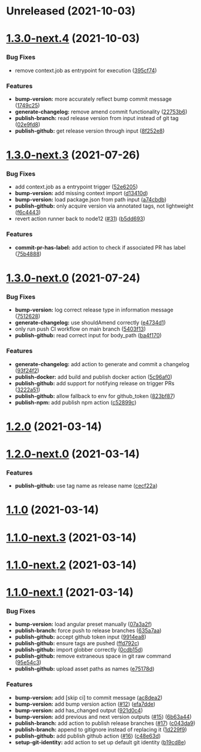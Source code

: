 # Unreleased (2021-10-03)



# [1.3.0-next.4](https://github.com/shabados/actions/compare/v1.3.0-next.3...v1.3.0-next.4) (2021-10-03)


### Bug Fixes

* remove context.job as entrypoint for execution ([395cf74](https://github.com/shabados/actions/commit/395cf74064f3873246b77b817f82fc71715d8581))


### Features

* **bump-version:** more accurately reflect bump commit message ([1749c25](https://github.com/shabados/actions/commit/1749c25c0605056e54c3f04bed48b9821f7c8073))
* **generate-changelog:** remove amend commit functionality ([22753b6](https://github.com/shabados/actions/commit/22753b6415f8b25dd716c890d3d04a7e450983fc))
* **publish-branch:** read release version from input instead of git tag ([02e9fd8](https://github.com/shabados/actions/commit/02e9fd86d59754630a8bbb2d5c3249d40e079cf6))
* **publish-github:** get release version through input ([8f252e8](https://github.com/shabados/actions/commit/8f252e8e8302bc7f27a0f4f61b4f13c9c50aff7d))



# [1.3.0-next.3](https://github.com/shabados/actions/compare/v1.3.0-next.0...v1.3.0-next.3) (2021-07-26)


### Bug Fixes

* add context.job as a entrypoint trigger ([52e6205](https://github.com/shabados/actions/commit/52e62055ac141369a1c13888c83883cc21e7820b))
* **bump-version:** add missing context import ([d13410d](https://github.com/shabados/actions/commit/d13410d18bd7769d0d03cc3128cee9a1e5308ed7))
* **bump-version:** load package.json from path input ([a74cbdb](https://github.com/shabados/actions/commit/a74cbdbf67384104300962ca5559119a0191e2ab))
* **publish-github:** only acquire version via annotated tags, not lightweight ([f6c4443](https://github.com/shabados/actions/commit/f6c444352ac95b3fc539e1f0a70832a5abe0c8f1))
* revert action runner back to node12 ([#31](https://github.com/shabados/actions/issues/31)) ([b5dd693](https://github.com/shabados/actions/commit/b5dd693a35b21bed663809c8ea7b72c6922ee7b2))


### Features

* **commit-pr-has-label:** add action to check if associated PR has label ([75b4888](https://github.com/shabados/actions/commit/75b4888cc989e3e738889097d8d004a477fc58ab))



# [1.3.0-next.0](https://github.com/shabados/actions/compare/v1.2.0...v1.3.0-next.0) (2021-07-24)


### Bug Fixes

* **bump-version:** log correct release type in information message ([7512628](https://github.com/shabados/actions/commit/7512628db7c6954437ab2972880f0447351e0ac5))
* **generate-changelog:** use shouldAmend correctly ([e4734d1](https://github.com/shabados/actions/commit/e4734d194e8cdc51a5fc65b7adc6b82506fdd850))
* only run push CI workflow on main branch ([5403f13](https://github.com/shabados/actions/commit/5403f1334f447c4c48b5d13599304e110c692011))
* **publish-github:** read correct input for body_path ([ba4f170](https://github.com/shabados/actions/commit/ba4f17092f666577099d7856ae025c8fa296b3e3))


### Features

* **generate-changelog:** add action to generate and commit a changelog ([93f24f2](https://github.com/shabados/actions/commit/93f24f2d377bff7dbaeeb0dd4029fbaee2c7f351))
* **publish-docker:** add build and publish docker action ([5c96af0](https://github.com/shabados/actions/commit/5c96af09bc9f2a07d013e4c5bfc3ae2209598a4c))
* **publish-github:** add support for notifying release on trigger PRs ([3222a51](https://github.com/shabados/actions/commit/3222a516877f5936805131382a3b2b84d665a58c))
* **publish-github:** allow fallback to env for github_token ([823bf87](https://github.com/shabados/actions/commit/823bf870ab71fc385ef55d1b2be3ce44eb6c237b))
* **publish-npm:** add publish npm action ([c52899c](https://github.com/shabados/actions/commit/c52899c8c41c9e0e3a1805f7490de1b51e6b9181))



# [1.2.0](https://github.com/shabados/actions/compare/v1.2.0-next.0...v1.2.0) (2021-03-14)



# [1.2.0-next.0](https://github.com/shabados/actions/compare/v1.1.0...v1.2.0-next.0) (2021-03-14)


### Features

* **publish-github:** use tag name as release name ([cecf22a](https://github.com/shabados/actions/commit/cecf22aa673318360ce80032392cd25008248ae9))



# [1.1.0](https://github.com/shabados/actions/compare/v1.1.0-next.3...v1.1.0) (2021-03-14)



# [1.1.0-next.3](https://github.com/shabados/actions/compare/v1.1.0-next.2...v1.1.0-next.3) (2021-03-14)



# [1.1.0-next.2](https://github.com/shabados/actions/compare/v1.1.0-next.1...v1.1.0-next.2) (2021-03-14)



# [1.1.0-next.1](https://github.com/shabados/actions/compare/efa7ddef0dad497e86bdcf72ae9cb84d04a718d1...v1.1.0-next.1) (2021-03-14)


### Bug Fixes

* **bump-version:** load angular preset manually ([07a3a2f](https://github.com/shabados/actions/commit/07a3a2f7444e9256128432c199209d807e2cc91f))
* **publish-branch:** force push to release branches ([635a7aa](https://github.com/shabados/actions/commit/635a7aa646ab406baa391e9f99875d82be7de245))
* **publish-github:** accept github token input ([9914ea8](https://github.com/shabados/actions/commit/9914ea864b9fb90f224d400adaef67c97732f9d6))
* **publish-github:** ensure tags are pushed ([ffd792c](https://github.com/shabados/actions/commit/ffd792c5dbde60657c95a0d235631a1e96f5e364))
* **publish-github:** import globber correctly ([0cdb15d](https://github.com/shabados/actions/commit/0cdb15d89c46561450f3240009124b93f51c94eb))
* **publish-github:** remove extraneous space in git raw command ([95e54c3](https://github.com/shabados/actions/commit/95e54c3ee3ad721e2a73a12ff4d8cf1987881cec))
* **publish-github:** upload asset paths as names ([e75178d](https://github.com/shabados/actions/commit/e75178d914692d4c661d701bc48d6152fde16421))


### Features

* **bump-version:** add [skip ci] to commit message ([ac8dea2](https://github.com/shabados/actions/commit/ac8dea27262ca152f43fbb70e8126221ee02a8b1))
* **bump-version:** add bump version action ([#12](https://github.com/shabados/actions/issues/12)) ([efa7dde](https://github.com/shabados/actions/commit/efa7ddef0dad497e86bdcf72ae9cb84d04a718d1))
* **bump-version:** add has_changed output ([921d0c4](https://github.com/shabados/actions/commit/921d0c45e7e540d4df46334c6ba1890a637aab64))
* **bump-version:** add previous and next version outputs ([#15](https://github.com/shabados/actions/issues/15)) ([6b63a44](https://github.com/shabados/actions/commit/6b63a44b6f7e13d82c57911f1b207e5626e5a231))
* **publish-branch:** add action to publish release branches ([#17](https://github.com/shabados/actions/issues/17)) ([c043da9](https://github.com/shabados/actions/commit/c043da91d2bf064227fadd893c3938253994b981))
* **publish-branch:** append to gitignore instead of replacing it ([1d229f9](https://github.com/shabados/actions/commit/1d229f9d4fb6b52be260262a33f83bacdbeb5e1d))
* **publish-github:** add publish github action ([#16](https://github.com/shabados/actions/issues/16)) ([c48e63d](https://github.com/shabados/actions/commit/c48e63d6913655b83701c881eb71301791b4a736))
* **setup-git-identity:** add action to set up default git identity ([b19cd8e](https://github.com/shabados/actions/commit/b19cd8e4bbdbb222ffa1ba22cb369f71a864c655))



